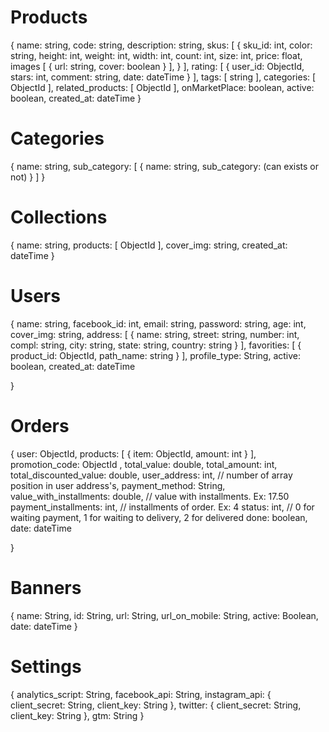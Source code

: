 # Products 

{
	name: string,
	code: string,
	description: string,
	skus: [ 
		{
			sku_id: int,
			color: string,
			height: int,
			weight: int,
			width: int,
			count: int,
			size: int,
			price: float,
			images [
				{
					url: string,
					cover: boolean
				}
			],
		}
	],
	rating: [
		{
			user_id: ObjectId,
			stars: int,
			comment: string,
			date: dateTime
		}
	],
	tags: [ string ],
	categories: [ ObjectId ],
	related_products: [ ObjectId ],
	onMarketPlace: boolean,
	active: boolean,
	created_at: dateTime
}



# Categories
{
	name: string,
	sub_category: [
		{
			name: string,
			sub_category: (can exists or not)
		}
	]
}


# Collections
{
	name: string,
	products: [ ObjectId ],
	cover_img: string,
	created_at: dateTime
}


# Users
{
	name: string,
	facebook_id: int,
	email: string,
	password: string,
	age: int,
	cover_img: string,
	address: [
		{
			name: string,
			street: string,
			number: int,
			compl: string,
			city: string,
			state: string,
			country: string
		}
	],
	favorities: [
		{
			product_id: ObjectId,
			path_name: string
		}
	],
	profile_type: String,
	active: boolean,
	created_at: dateTime


}


# Orders
{
	user: ObjectId,
	products: [ { item: ObjectId, amount: int } ],
	promotion_code: ObjectId ,
	total_value: double,
	total_amount: int,
	total_discounted_value: double,
	user_address: int, // number of array position in user address's,
	payment_method: String,
	value_with_installments: double, // value with installments. Ex: 17.50 
	payment_installments: int, // installments of order. Ex: 4 
	status: int, // 0 for waiting payment, 1 for waiting to delivery, 2 for delivered
	done: boolean,
	date: dateTime
	
}

# Banners
{
	name: String,
	id: String,
	url: String,
	url_on_mobile: String,
	active: Boolean,
	date: dateTime
}

# Settings
{
	analytics_script: String,
	facebook_api: String,
	instagram_api: {
		client_secret: String,
		client_key: String
	},
	twitter: {
		client_secret: String,
		client_key: String
	},
	gtm: String
}


